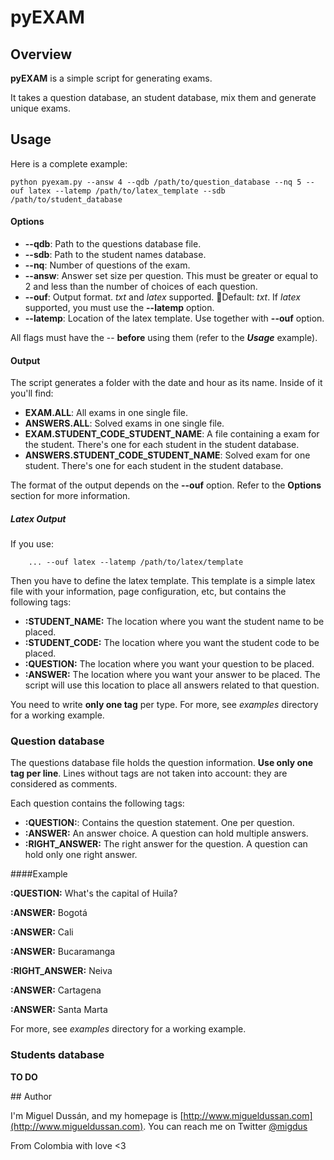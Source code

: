 # pyEXAM

## Overview
**pyEXAM** is a simple script for generating exams.

It takes a question database, an student database, mix them and generate unique exams.

## Usage

Here is a complete example:

	python pyexam.py --answ 4 --qdb /path/to/question_database --nq 5 --ouf latex --latemp /path/to/latex_template --sdb /path/to/student_database

#### Options 

* **--qdb**: Path to the questions database file.
* **--sdb**: Path to the student names database.
* **--nq**: Number of questions of the exam.
* **--answ**: Answer set size per question. This must be greater or equal to 2 and less than the number of choices of each question.
* **--ouf**: Output format. *txt* and *latex* supported. Default: *txt*. If *latex* supported, you must use the **--latemp** option.
* **--latemp**: Location of the latex template. Use together with **--ouf** option.

All flags must have the -- **before** using them  (refer to the ***Usage*** example).

#### Output

The script generates a folder with the date and hour as its name. Inside of it you'll find:

* **EXAM.ALL**: All exams in one single file.
* **ANSWERS.ALL**: Solved exams in one single file.
* **EXAM.STUDENT_CODE_STUDENT_NAME**: A file containing a exam for the student. There's one for each student in the student database.
* **ANSWERS.STUDENT_CODE_STUDENT_NAME**: Solved exam for one student.  There's one for each student in the student database.

The format of the output depends on the **--ouf** option. Refer to the **Options** section for more information.

##### Latex Output

If you use:

		... --ouf latex --latemp /path/to/latex/template
Then you have to define the latex template. This template is a simple latex file with your information, page configuration, etc, but contains the following tags:

* **:STUDENT_NAME:** The location where you want the student name to be placed.
* **:STUDENT_CODE:** The location where you want the student code to be placed.
* **:QUESTION:** The location where you want your question to be placed.
* **:ANSWER:** The location where you want your answer to be placed. The script will use this location to place all answers related to that question.

You need to write **only one tag** per type. For more, see *examples* directory for a working example.

### Question database

The questions database file holds the question information. **Use only one tag per line**. Lines without tags are not taken into account: they are considered as comments.

Each question contains the following tags:

* **:QUESTION:**: Contains the question statement. One per question.
* **:ANSWER:** An answer choice. A question can hold multiple answers.
* **:RIGHT_ANSWER:** The right answer for the question. A question can hold only one right answer.

####Example 

**:QUESTION:** What's the capital of Huila?

**:ANSWER:** Bogotá

**:ANSWER:** Cali

**:ANSWER:** Bucaramanga

**:RIGHT_ANSWER:** Neiva

**:ANSWER:** Cartagena

**:ANSWER:** Santa Marta

For more, see *examples* directory for a working example.

### Students database 

**TO DO**

## Author

I'm Miguel Dussán, and my homepage is [http://www.migueldussan.com](http://www.migueldussan.com). You can reach me on Twitter [@migdus](http://twitter.com/migdus)

From Colombia with love <3